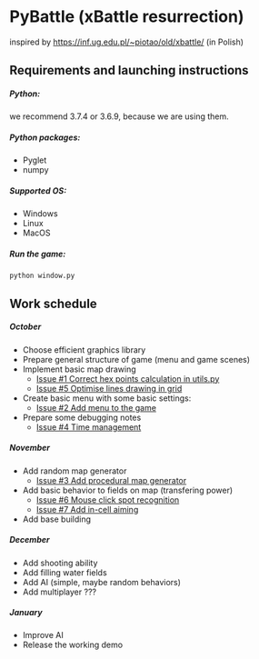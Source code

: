 # PyBattle (xBattle resurrection)

inspired by https://inf.ug.edu.pl/~piotao/old/xbattle/ (in Polish)

## Requirements and launching instructions

##### Python:
we recommend 3.7.4 or 3.6.9, because we are using them.

##### Python packages:
* Pyglet
* numpy

##### Supported OS:
* Windows
* Linux
* MacOS

##### Run the game:
```
python window.py
```

## Work schedule

##### October
* Choose efficient graphics library
* Prepare general structure of game (menu and game scenes)
* Implement basic map drawing
  - [Issue #1 Correct hex points calculation in utils.py](https://github.com/HEX-CLAN/PyBattle/issues/1)
  - [Issue #5 Optimise lines drawing in grid](https://github.com/HEX-CLAN/PyBattle/issues/5)
* Create basic menu with some basic settings: 
  - [Issue #2 Add menu to the game](https://github.com/HEX-CLAN/PyBattle/issues/2)
* Prepare some debugging notes
  - [Issue #4 Time management](https://github.com/HEX-CLAN/PyBattle/issues/4)

##### November
* Add random map generator
  - [Issue #3 Add procedural map generator](https://github.com/HEX-CLAN/PyBattle/issues/3)
* Add basic behavior to fields on map (transfering power)
  - [Issue #6 Mouse click spot recognition](https://github.com/HEX-CLAN/PyBattle/issues/6)
  - [Issue #7 Add in-cell aiming](https://github.com/HEX-CLAN/PyBattle/issues/7)
* Add base building

##### December
* Add shooting ability
* Add filling water fields
* Add AI (simple, maybe random behaviors)
* Add multiplayer ???

##### January
* Improve AI 
* Release the working demo

